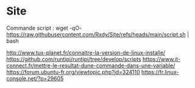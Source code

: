 # Site
Commande script : 
wget -qO- https://raw.githubusercontent.com/Rxdy/Site/refs/heads/main/script.sh | bash


http://www.tux-planet.fr/connaitre-la-version-de-linux-installe/
https://github.com/runtipi/runtipi/tree/develop/scripts
https://www.it-connect.fr/mettre-le-resultat-dune-commande-dans-une-variable/
https://forum.ubuntu-fr.org/viewtopic.php?id=324110
https://fr.linux-console.net/?p=29605
